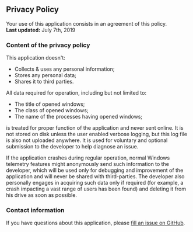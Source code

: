 ## Privacy Policy

Your use of this application consists in an agreement of this policy.  
**Last updated:** July 7th, 2019


### Content of the privacy policy

This application doesn't:
- Collects & uses any personal information;
- Stores any personal data;
- Shares it to third parties.

All data required for operation, including but not limited to:
- The title of opened windows;
- The class of opened windows;
- The name of the processes having opened windows;

is treated for proper function of the application and never sent online. It is not stored on disk unless the user enabled verbose logging, but this log file is also not uploaded anywhere. It is used for voluntary and optional submission to the developer to help diagnose an issue.

If the application crashes during regular operation, normal Windows telemetry features might anonymously send such information to the developer, which will be used only for debugging and improvement of the application and will never be shared with third-parties. The developer also personally engages in acquiring such data only if required (for example, a crash impacting a vast range of users has been found) and deleting it from his drive as soon as possible.


### Contact information

If you have questions about this application, please [fill an issue on GitHub](https://github.com/TranslucentTB/TranslucentTB/issues/new).
